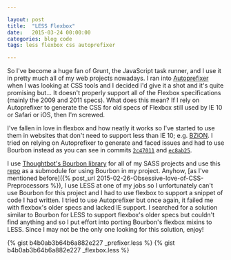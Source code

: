 ```yaml
---

layout: post
title:  "LESS Flexbox"
date:   2015-03-24 00:00:00
categories: blog code
tags: less flexbox css autoprefixer

---
```


So I've become a huge fan of Grunt, the JavaScript task runner, and I use it in pretty much all of my web projects nowadays. I ran into [Autoprefixer](https://github.com/postcss/autoprefixer) when I was looking at CSS tools and I decided I'd give it a shot and it's quite promising but... It doesn't properly support all of the Flexbox specifications (mainly the 2009 and 2011 specs). What does this mean? If I rely on Autoprefixer to generate the CSS for old specs of Flexbox still used by IE 10 or Safari or iOS, then I'm screwed.

I've fallen in love in flexbox and how neatly it works so I've started to use them in websites that don't need to support less than IE 10; e.g. [BZiON](https://github.com/allejo/bzion). I tried on relying on Autoprefixer to generate and faced issues and had to use Bourbon instead as you can see in commits [`2c47011`](https://github.com/allejo/bzion/commit/2c470112a14e2737448868b8ff7b72bee2513c6b) and [`ec8ab25`](https://github.com/allejo/bzion/commit/ec8ab2560330ead0566379464450d5c71c46adbc).

I use [Thoughtbot's Bourbon library](http://bourbon.io/) for all of my SASS projects and use this [repo](https://github.com/Sujevo/lib-bourbon) as a submodule for using Bourbon in my project. Anyhow, [as I've mentioned before]({% post_url 2015-02-26-Obsessive-love-of-CSS-Preprocessors %}), I use LESS at one of my jobs so I unfortunately can't use Bourbon for this project and I had to use flexbox to support a snippet of code I had written. I tried to use Autoprefixer but once again, it failed me with flexbox's older specs and lacked IE support. I searched for a solution similar to Bourbon for LESS to support flexbox's older specs but couldn't find anything and so I put effort into porting Bourbon's flexbox mixins to LESS. Since I may not be the only one looking for this solution, enjoy!

{% gist b4b0ab3b64b6a882e227 _prefixer.less %}
{% gist b4b0ab3b64b6a882e227 _flexbox.less %}
